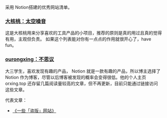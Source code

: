 采用 Notion搭建的优秀网站清单。

### [大核桃：太空噪音](https://spacenoise.notion.site/bf652ab5b7ec425dbc16f06f13ac7a53)

这是大核桃用来分享喜欢的工具产品的小项目，推荐的原则是真的用过且真的觉得有用，主观但负责。 如果这个列表能对你有一点点的作用就很开心了，have fun。


### [ourongxing：不思议](https://busiyi.notion.site/busiyi/bb1e1bd45b4d43e2bae6aeca4c1a7d1e)

大三学生，喜欢发现有趣的产品， Notion 就是一款有趣的产品，所以博主选择了 Notion 作为博客，尽管以后博客被发现的概率会变得很低。他的个人主页 orxing.top 还存留几篇阅读量较高的文章，但不再更新，目前只能通过链接访问这些文章。

代表文章：

- [《一些「盗版」网站》](https://busiyi.notion.site/0f515897fd6f48178c8fa2a09e361a48)




